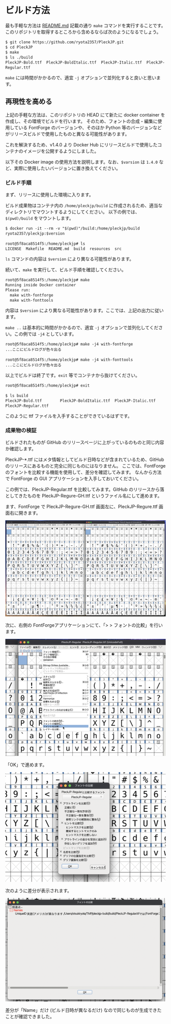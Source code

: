 # ビルド方法

最も手軽な方法は [README.md](./README.md) 記載の通り `make` コマンドを実行することです。
このリポジトリを取得するところから含めるならば次のようになるでしょう。

```console
$ git clone https://github.com/ryota2357/PleckJP.git
$ cd PleckJP
$ make
$ ls ./build
PleckJP-Bold.ttf  PleckJP-BoldItalic.ttf  PleckJP-Italic.ttf  PleckJP-Regular.ttf
```

`make` には時間がかかるので、適宜 `-j` オプションで並列化すると良いと思います。

## 再現性を高める

上記の手軽な方法は、このリポジトリの HEAD にて新たに docker container を作成し、その環境でビルドを行います。
そのため、フォントの合成・編集に使用している FontForge のバージョンや、そのほか Python 等のバージョンなどがリリースビルドで使用したものと異なる可能性があります。

これを解決するため、v1.4.0 より Docker Hub にリリースビルドで使用したコンテナのイメージを公開するようにしました。

以下その Docker image の使用方法を説明します。なお、`$varsion` は `1.4.0` など、実際に使用したいバージョンに置き換えてください。

### ビルド手順

まず、リリースに使用した環境に入ります。

ビルド成果物はコンテナ内の `/home/pleckjp/build` に作成されるため、適当なディレクトリでマウントするようにしてください。
以下の例では、`$(pwd)/build` をマウントします。

```console
$ docker run -it --rm -v "$(pwd)"/build:/home/pleckjp/build ryota2357/pleckjp:$version

root@5f8aca8514f5:/home/pleckjp# ls
LICENSE  Makefile  README.md  build  resources  src
```

`ls` コマンドの内容は `$version` により異なる可能性があります。

続いて、`make` を実行して、ビルド手順を確認してください。

```console
root@5f8aca8514f5:/home/pleckjp# make
Running inside Docker container
Please run:
  make with-fontforge
  make with-fonttools
```

内容は `$version` により異なる可能性があります。ここでは、上記の出力に従います。

`make ..` は基本的に時間がかかるので、適宜 `-j` オプションで並列化してください。この例では `-j4` としています。

```console
root@5f8aca8514f5:/home/pleckjp# make -j4 with-fontforge
...ここにビルドログが色々出る

root@5f8aca8514f5:/home/pleckjp# make -j4 with-fonttools
...ここにビルドログが色々出る
```

以上でビルドは終了です。`exit` 等でコンテナから抜けてください。

```console
root@5f8aca8514f5:/home/pleckjp# exit

$ ls build
PleckJP-Bold.ttf        PleckJP-BoldItalic.ttf  PleckJP-Italic.ttf      PleckJP-Regular.ttf
```

このように ttf ファイルを入手することができているはずです。

### 成果物の検証

ビルドされたものが GitHub のリリースページに上がっているのものと同じ内容か確認します。

PleckJP-*.ttf にはメタ情報としてビルド日時などが含まれているため、GitHub のリリースにあるものと完全に同じものにはなりません。
ここでは、FontForge のフォントを比較する機能を使用して、差分を確認してみます。
なんから方法で FontForge の GUI アプリケーションを入手しておいてください。

この例では、PleckJP-Regular.ttf を比較してみます。GitHub のリリースから落としてきたものを PleckJP-Regure-GH.ttf というファイル名にして進めます。

ます、FontForge で PleckJP-Regure-GH.ttf 画面左に、PleckJP-Regure.ttf 画面右に開きます。

![スクリーンショット1](./images/how-to-build/open-ttf.png)

次に、右側の FontForgeアプリケーションにて、「> > フォントの比較」を行います。

![スクリーンショット2](./images/how-to-build/font-comp-1.png)

「OK」で進めます。

![スクリーンショット3](./images/how-to-build/font-comp-2.png)

次のように差分が表示されます。

![スクリーンショット4](./images/how-to-build/diff-dialog.png)

差分が「Name」だけ (ビルド日時が異なるだけ) なので同じものが生成できたことが確認できました。
